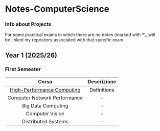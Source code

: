 # Notes-ComputerScience
### Info about Projects
For some practical exams in which there are no notes (marked with <strong>*</strong>), will be linked my repository associated with that specific exam.

## Year 1 (2025/26)
### First Semester
|Corso|Descrizione|
|:---:|:---------:|
|[High-Performance Computing](../../raw/main/Year1FirstSemester/High-Performance%20Computing/High-Performance%20Computing.pdf)|Definitions|
|Computer Network Performance|-|
|Big Data Computing|-|
|Computer Vision|-|
|Distributed Systems|-|